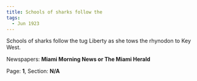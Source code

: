 ```yaml
---  
title: Schools of sharks follow the  
tags:  
  - Jun 1923  
---  
```

  
Schools of sharks follow the tug Liberty as she tows the rhynodon to Key West.  
  
Newspapers: **Miami Morning News or The Miami Herald**  
  
Page: **1**, Section: **N/A** 
